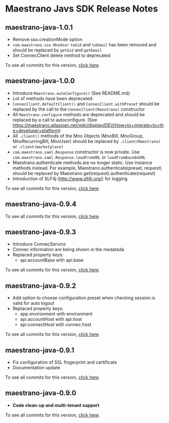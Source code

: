 # Maestrano Javs SDK Release Notes

## maestrano-java-1.0.1

* Remove sso.creationMode option
* `com.maestrano.sso.MnoUser` `toUid` and `toEmail` has been removed and should be replaced by `getUid` and `getEmail`
* Set ConnecClient delete method to deprecated

To see all commits for this version, [click here](https://github.com/maestrano/maestrano-java/compare/maestrano-java-1.0.0...maestrano-java-1.0.1).

## maestrano-java-1.0.0

* Introduce `Maestrano.autoConfigure()` (See README.md)
* Lot of methods have been deprecated:
 * `ConnecClient.defaultClient()` and `ConnecClient.withPreset` should be replaced by the call to the `ConnecClient(Maestrano)` constructor
 * All `Maestrano.configure` methods are deprecated and should be replaced by a call to autoconfigure. (See https://maestrano.atlassian.net/wiki/display/DEV/How+to+migrate+to+the+developer+platform)
 * All `.client()` methods of the Mno Objects (MnoBill, MnoGroup, MnoRecurringBill, MnoUser) should be replaced by `.client(Maestrano)` or `.client(marketplace)`
 * `com.maestrano.saml.Response` constructor is now private. Use `com.maestrano.saml.Response.loadFromXML` or `loadFromBase64XML`
* Maestrano.authenticate methods are no longer static. Use instance methods instead. For example, Maestrano.authenticate(preset, request) should be replaced by Maestrano.get(request).authenticate(request)
* Introduction of SLF4j (http://www.slf4j.org/) for logging.


To see all commits for this version, [click here](https://github.com/maestrano/maestrano-java/compare/maestrano-java-0.9.4...maestrano-java-1.0.0).

## maestrano-java-0.9.4

To see all commits for this version, [click here](https://github.com/maestrano/maestrano-java/compare/maestrano-java-0.9.3...maestrano-java-0.9.4).


## maestrano-java-0.9.3

* Introduce ConnecService
* Connec information are being shown in the medatada
* Replaced property keys:
    * api.accountBase with api.base

To see all commits for this version, [click here](https://github.com/maestrano/maestrano-java/compare/maestrano-java-0.9.2...maestrano-java-0.9.3).


## maestrano-java-0.9.2

* Add option to choose configuration preset when checking session is valid for auto logout
* Replaced property keys:
    * app.environment with environment
    * api.accountHost with api.host
    * api.connectHost with connec.host

To see all commits for this version, [click here](https://github.com/maestrano/maestrano-java/compare/maestrano-java-0.9.1...maestrano-java-0.9.2).

## maestrano-java-0.9.1

* Fix configuration of SSL fingerprint and certificate
* Documentation update

To see all commits for this version, [click here](https://github.com/maestrano/maestrano-java/compare/maestrano-java-0.9.0...maestrano-java-0.9.1).

## maestrano-java-0.9.0

* **Code clean-up and multi-tenant support**

To see all commits for this version, [click here](https://github.com/maestrano/maestrano-java/compare/0.4.0...maestrano-java-0.9.0).
